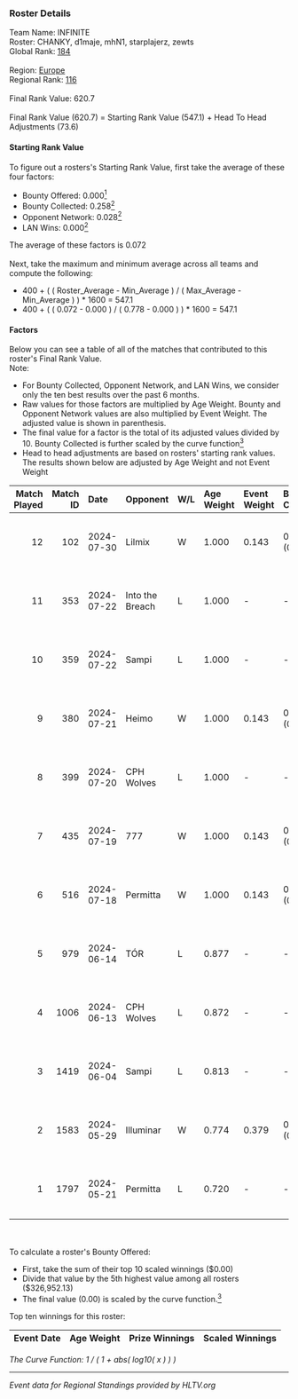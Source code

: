 ### Roster Details<br />
Team Name: INFINITE<br />
Roster: CHANKY, d1maje, mhN1, starplajerz, zewts<br />
Global Rank: [184](../standings_global.md)<br />
<br />
Region: [Europe]( ../standings_europe.md)<br />
Regional Rank: [116]( ../standings_europe.md)<br />
<br />
Final Rank Value:  620.7<br />
<br />
Final Rank Value (620.7) = Starting Rank Value (547.1) + Head To Head Adjustments (73.6)<br />

#### Starting Rank Value<br />
To figure out a rosters's Starting Rank Value, first take the average of these four factors:<br />
- Bounty Offered: 0.000[<sup>1</sup>](#table2)
- Bounty Collected: 0.258[<sup>2</sup>](#table1)
- Opponent Network: 0.028[<sup>2</sup>](#table1)
- LAN Wins: 0.000[<sup>2</sup>](#table1)

The average of these factors is 0.072<br />
<br />
Next, take the maximum and minimum average across all teams and compute the following:<br />
- 400 + ( ( Roster_Average - Min_Average ) / ( Max_Average - Min_Average ) ) * 1600 = 547.1
- 400 + ( ( 0.072 - 0.000 ) / ( 0.778 - 0.000 ) ) * 1600 = 547.1


#### Factors<br />
Below you can see a table of all of the matches that contributed to this roster's Final Rank Value.<br />
Note:<br />

- For Bounty Collected, Opponent Network, and LAN Wins, we consider only the ten best results over the past 6 months.
- Raw values for those factors are multiplied by Age Weight. Bounty and Opponent Network values are also multiplied by Event Weight. The adjusted value is shown in parenthesis.
- The final value for a factor is the total of its adjusted values divided by 10. Bounty Collected is further scaled by the curve function[<sup>3</sup>](#curveFunction)
- Head to head adjustments are based on rosters' starting rank values. The results shown below are adjusted by Age Weight and not Event Weight
<span id="table1"></span><br />


| Match Played | Match ID | Date       | Opponent        | W/L | Age Weight | Event Weight | Bounty Collected | Opponent Network | LAN Wins  | H2H Adj. | Roster                                   |
| -: | -: | :- | :- | :- | :- | :- | :- | :- | :- | -: | :- |
|           12 |      102 | 2024-07-30 | Lilmix          | W   | 1.000      | 0.143        | 0.023 (0.003)    | 0.098 (0.014)    | 0 (0.000) |    25.37 | CHANKY, d1maje, mhN1, starplajerz, zewts |
|           11 |      353 | 2024-07-22 | Into the Breach | L   | 1.000      | -            | -                | -                | -         |   -11.66 | CHANKY, d1maje, mhN1, starplajerz, zewts |
|           10 |      359 | 2024-07-22 | Sampi           | L   | 1.000      | -            | -                | -                | -         |    -5.44 | CHANKY, d1maje, mhN1, starplajerz, zewts |
|            9 |      380 | 2024-07-21 | Heimo           | W   | 1.000      | 0.143        | 0.006 (0.001)    | 0.086 (0.012)    | 0 (0.000) |    17.99 | CHANKY, d1maje, mhN1, starplajerz, zewts |
|            8 |      399 | 2024-07-20 | CPH Wolves      | L   | 1.000      | -            | -                | -                | -         |    -6.17 | CHANKY, d1maje, mhN1, starplajerz, zewts |
|            7 |      435 | 2024-07-19 | 777             | W   | 1.000      | 0.143        | 0.015 (0.002)    | 0.182 (0.026)    | 0 (0.000) |    20.43 | CHANKY, d1maje, mhN1, starplajerz, zewts |
|            6 |      516 | 2024-07-18 | Permitta        | W   | 1.000      | 0.143        | 0.024 (0.003)    | 0.801 (0.114)    | 0 (0.000) |    27.73 | CHANKY, d1maje, mhN1, starplajerz, zewts |
|            5 |      979 | 2024-06-14 | TÓR             | L   | 0.877      | -            | -                | -                | -         |    -3.35 | CHANKY, d1maje, mhN1, starplajerz, zewts |
|            4 |     1006 | 2024-06-13 | CPH Wolves      | L   | 0.872      | -            | -                | -                | -         |    -5.75 | CHANKY, d1maje, mhN1, starplajerz, zewts |
|            3 |     1419 | 2024-06-04 | Sampi           | L   | 0.813      | -            | -                | -                | -         |    -3.23 | d1maje, mhN1, starplajerz, waZz, zewts   |
|            2 |     1583 | 2024-05-29 | Illuminar       | W   | 0.774      | 0.379        | 0.012 (0.004)    | 0.376 (0.110)    | 0 (0.000) |    20.71 | d1maje, mhN1, starplajerz, waZz, zewts   |
|            1 |     1797 | 2024-05-21 | Permitta        | L   | 0.720      | -            | -                | -                | -         |    -3.08 | d1maje, mhN1, starplajerz, waZz, zewts   |

<br />
<span id="table2"></span><br />
To calculate a roster's Bounty Offered:<br />

- First, take the sum of their top 10 scaled winnings ($0.00)
- Divide that value by the 5th highest value among all rosters ($326,952.13)
- The final value (0.00) is scaled by the curve function.[<sup>3</sup>](#curveFunction)

Top ten winnings for this roster:<br />

| Event Date | Age Weight | Prize Winnings | Scaled Winnings |
| :- | -: | :- | :- |


<span id="curveFunction"></span>_The Curve Function: 1 / ( 1 + abs( log10( x ) ) )_<br />

---
_Event data for Regional Standings provided by HLTV.org_<br />
